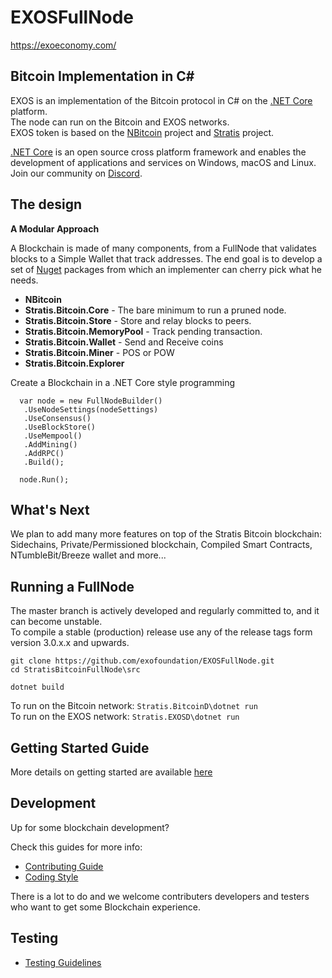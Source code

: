 EXOSFullNode
===============

https://exoeconomy.com/

Bitcoin Implementation in C#
----------------------------

EXOS is an implementation of the Bitcoin protocol in C# on the [.NET Core](https://dotnet.github.io/) platform.  
The node can run on the Bitcoin and EXOS networks.  
EXOS token is based on the [NBitcoin](https://github.com/MetacoSA/NBitcoin) project and [Stratis](https://github.com/stratisproject/StratisBitcoinFullNode) project.

[.NET Core](https://dotnet.github.io/) is an open source cross platform framework and enables the development of applications and services on Windows, macOS and Linux.  
Join our community on [Discord](https://discord.gg/eCNMCMt).  

The design
----------

**A Modular Approach**

A Blockchain is made of many components, from a FullNode that validates blocks to a Simple Wallet that track addresses.
The end goal is to develop a set of [Nuget](https://en.wikipedia.org/wiki/NuGet) packages from which an implementer can cherry pick what he needs.

* **NBitcoin**
* **Stratis.Bitcoin.Core**  - The bare minimum to run a pruned node.
* **Stratis.Bitcoin.Store** - Store and relay blocks to peers.
* **Stratis.Bitcoin.MemoryPool** - Track pending transaction.
* **Stratis.Bitcoin.Wallet** - Send and Receive coins
* **Stratis.Bitcoin.Miner** - POS or POW
* **Stratis.Bitcoin.Explorer**


Create a Blockchain in a .NET Core style programming
```
  var node = new FullNodeBuilder()
   .UseNodeSettings(nodeSettings)
   .UseConsensus()
   .UseBlockStore()
   .UseMempool()
   .AddMining()
   .AddRPC()
   .Build();

  node.Run();
```

What's Next
----------

We plan to add many more features on top of the Stratis Bitcoin blockchain:
Sidechains, Private/Permissioned blockchain, Compiled Smart Contracts, NTumbleBit/Breeze wallet and more...

Running a FullNode
------------------

The master branch is actively developed and regularly committed to, and it can become unstable.  
To compile a stable (production) release use any of the release tags form version 3.0.x.x and upwards.  

```
git clone https://github.com/exofoundation/EXOSFullNode.git
cd StratisBitcoinFullNode\src

dotnet build

```

To run on the Bitcoin network: ``` Stratis.BitcoinD\dotnet run ```  
To run on the EXOS network: ``` Stratis.EXOSD\dotnet run ```  

Getting Started Guide
-----------
More details on getting started are available [here](https://github.com/exofoundation/CivXFullNode/blob/master/Documentation/getting-started.md)

Development
-----------
Up for some blockchain development?

Check this guides for more info:
* [Contributing Guide](Documentation/contributing.md)
* [Coding Style](Documentation/coding-style.md)

There is a lot to do and we welcome contributers developers and testers who want to get some Blockchain experience.

Testing
-------
* [Testing Guidelines](Documentation/testing-guidelines.md)
